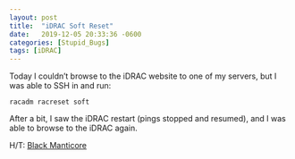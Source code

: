 ```yaml
---
layout: post
title:  "iDRAC Soft Reset"
date:   2019-12-05 20:33:36 -0600
categories: [Stupid_Bugs]
tags: [iDRAC]
---
```


Today I couldn’t browse to the iDRAC website to one of my servers, but I was able to SSH in and run:

`racadm racreset soft`

After a bit, I saw the iDRAC restart (pings stopped and resumed), and I was able to browse to the iDRAC again.

H/T: [Black Manticore](https://www.blackmanticore.com/bd6a9b2ebe1e6fdd18500e29e192ce8b)
